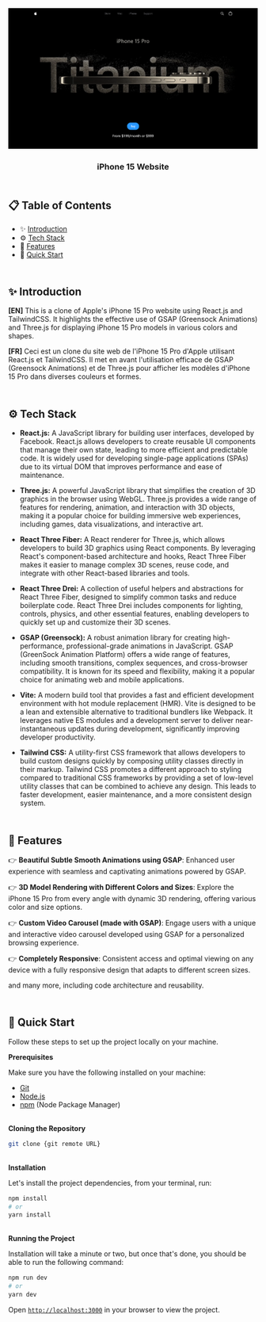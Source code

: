 <div align="center">
    <a href="https://iphone15-fv.netlify.app" target="_blank">
      <img src="public/preview.webp" alt="Project Banner">
    </a>
  <h3 align="center">iPhone 15 Website</h3>
</div>

##  <br /> 📋 <a name="table">Table of Contents</a>

- ✨ [Introduction](#introduction)
- ⚙️ [Tech Stack](#tech-stack)
- 📝 [Features](#features)
- 🚀 [Quick Start](#quick-start)

##  <br /> <a name="introduction">✨ Introduction</a>

**[EN]** This is a clone of Apple's iPhone 15 Pro website using React.js and TailwindCSS. It highlights the effective use of GSAP (Greensock Animations) and Three.js for displaying iPhone 15 Pro models in various colors and shapes.

**[FR]** Ceci est un clone du site web de l'iPhone 15 Pro d'Apple utilisant React.js et TailwindCSS. Il met en avant l'utilisation efficace de GSAP (Greensock Animations) et de Three.js pour afficher les modèles d'iPhone 15 Pro dans diverses couleurs et formes.

##  <br /> <a name="tech-stack">⚙️ Tech Stack</a>

- **React.js:** A JavaScript library for building user interfaces, developed by Facebook. React.js allows developers to create reusable UI components that manage their own state, leading to more efficient and predictable code. It is widely used for developing single-page applications (SPAs) due to its virtual DOM that improves performance and ease of maintenance.
  
- **Three.js:** A powerful JavaScript library that simplifies the creation of 3D graphics in the browser using WebGL. Three.js provides a wide range of features for rendering, animation, and interaction with 3D objects, making it a popular choice for building immersive web experiences, including games, data visualizations, and interactive art.
  
- **React Three Fiber:** A React renderer for Three.js, which allows developers to build 3D graphics using React components. By leveraging React's component-based architecture and hooks, React Three Fiber makes it easier to manage complex 3D scenes, reuse code, and integrate with other React-based libraries and tools.
  
- **React Three Drei:** A collection of useful helpers and abstractions for React Three Fiber, designed to simplify common tasks and reduce boilerplate code. React Three Drei includes components for lighting, controls, physics, and other essential features, enabling developers to quickly set up and customize their 3D scenes.

- **GSAP (Greensock):** A robust animation library for creating high-performance, professional-grade animations in JavaScript. GSAP (GreenSock Animation Platform) offers a wide range of features, including smooth transitions, complex sequences, and cross-browser compatibility. It is known for its speed and flexibility, making it a popular choice for animating web and mobile applications.

- **Vite:** A modern build tool that provides a fast and efficient development environment with hot module replacement (HMR). Vite is designed to be a lean and extensible alternative to traditional bundlers like Webpack. It leverages native ES modules and a development server to deliver near-instantaneous updates during development, significantly improving developer productivity.

- **Tailwind CSS:** A utility-first CSS framework that allows developers to build custom designs quickly by composing utility classes directly in their markup. Tailwind CSS promotes a different approach to styling compared to traditional CSS frameworks by providing a set of low-level utility classes that can be combined to achieve any design. This leads to faster development, easier maintenance, and a more consistent design system.

## <br/> <a name="features">📝 Features</a>

👉 **Beautiful Subtle Smooth Animations using GSAP**: Enhanced user experience with seamless and captivating animations powered by GSAP.

👉 **3D Model Rendering with Different Colors and Sizes**: Explore the iPhone 15 Pro from every angle with dynamic 3D rendering, offering various color and size options.

👉 **Custom Video Carousel (made with GSAP)**: Engage users with a unique and interactive video carousel developed using GSAP for a personalized browsing experience.

👉 **Completely Responsive**: Consistent access and optimal viewing on any device with a fully responsive design that adapts to different screen sizes.

and many more, including code architecture and reusability.

## <br /> <a name="quick-start">🚀 Quick Start</a>

Follow these steps to set up the project locally on your machine.

**Prerequisites**

Make sure you have the following installed on your machine:

- [Git](https://git-scm.com/)
- [Node.js](https://nodejs.org/en)
- [npm](https://www.npmjs.com/) (Node Package Manager)

<br/>**Cloning the Repository**

```bash
git clone {git remote URL}
```

<br/>**Installation**

Let's install the project dependencies, from your terminal, run:

```bash
npm install
# or
yarn install
```

<br/>**Running the Project**

Installation will take a minute or two, but once that's done, you should be able to run the following command:

```bash
npm run dev
# or
yarn dev
```

Open [`http://localhost:3000`](http://localhost:3000) in your browser to view the project.
